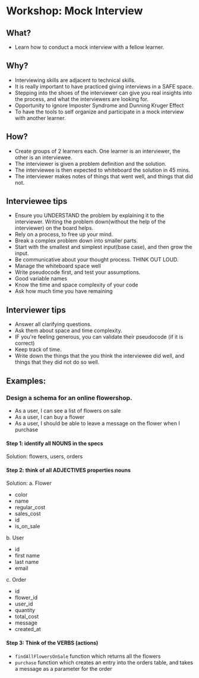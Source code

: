 # Workshop: Mock Interview

## What?
- Learn how to conduct a mock interview with a fellow learner.

## Why?
- Interviewing skills are adjacent to technical skills.
- It is really important to have practiced giving interviews in a SAFE space.
- Stepping into the shoes of the interviewer can give you real insights into the process, and what the interviewers are looking for.
- Opportunity to ignore Imposter Syndrome and Dunning Kruger Effect
- To have the tools to self organize and participate in a mock interview with another learner.

## How?
- Create groups of 2 learners each. One learner is an interviewer, the other is an interviewee.
- The interviewer is given a problem definition and the solution.
- The interviewee is then expected to whiteboard the solution in 45 mins.
- The interviewer makes notes of things that went well, and things that did not.

## Interviewee tips
- Ensure you UNDERSTAND the problem by explaining it to the interviewer. Writing the problem down(without the help of the interviewer) on the board helps.
- Rely on a process, to free up your mind.
- Break a complex problem down into smaller parts.
- Start with the smallest and simplest input(base case), and then grow the input.
- Be communicative about your thought process. THINK OUT LOUD.
- Manage the whiteboard space well
- Write pseudocode first, and test your assumptions.
- Good variable names
- Know the time and space complexity of your code
- Ask how much time you have remaining

## Interviewer tips
- Answer all clarifying questions.
- Ask them about space and time complexity.
- IF you're feeling generous, you can validate their pseudocode (if it is correct)
- Keep track of time.
- Write down the things that the you think the interviewee did well, and things that they did not do so well.

## Examples: 

### Design a schema for an online flowershop.
- As a user, I can see a list of flowers on sale
- As a user, I can buy a flower
- As a user, I should be able to leave a message on the flower when I purchase

#### Step 1: identify all NOUNS in the specs
Solution: flowers, users, orders

#### Step 2: think of all ADJECTIVES properties nouns
Solution:
 a. Flower
 - color
 - name
 - regular_cost
 - sales_cost
 - id
 - is_on_sale


 b. User
 - id
 - first name
 - last name
 - email

 c. Order
 - id
 - flower_id
 - user_id
 - quantity
 - total_cost
 - message
 - created_at

#### Step 3: Think of the VERBS (actions)
- `findAllFlowersOnSale` function which returns all the flowers
- `purchase` function which creates an entry into the orders table, and takes a message as a parameter for the order


